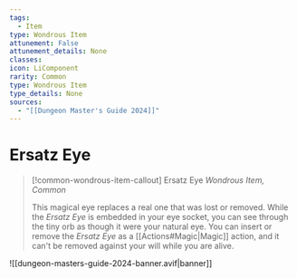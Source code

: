 ```yaml
---
tags:
  - Item
type: Wondrous Item
attunement: False
attunement_details: None
classes:
icon: LiComponent
rarity: Common
type: Wondrous Item
type_details: None
sources: 
  - "[[Dungeon Master's Guide 2024]]"
---
```

# Ersatz Eye
>[!common-wondrous-item-callout] Ersatz Eye
>_Wondrous Item, Common_
>
>This magical eye replaces a real one that was lost or removed. While the _Ersatz Eye_ is embedded in your eye socket, you can see through the tiny orb as though it were your natural eye. You can insert or remove the _Ersatz Eye_ as a [[Actions#Magic\|Magic]] action, and it can't be removed against your will while you are alive.
>


![[dungeon-masters-guide-2024-banner.avif|banner]]